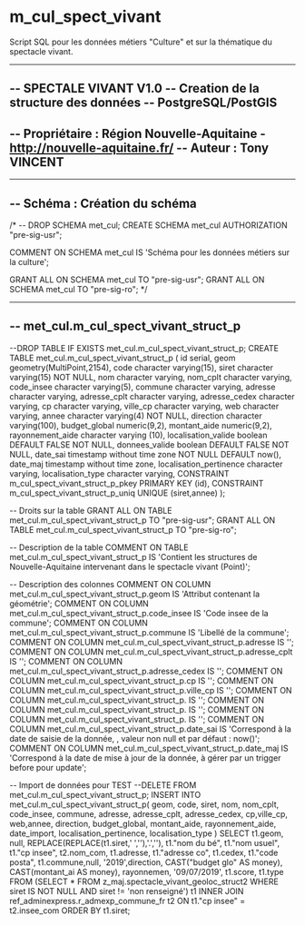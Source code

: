 # m_cul_spect_vivant
Script SQL pour les données métiers "Culture" et sur la thématique du spectacle vivant.

------------------------------------------------------------------------
-- SPECTALE VIVANT V1.0
-- Creation de la structure des données
-- PostgreSQL/PostGIS
--
-- Propriétaire : Région Nouvelle-Aquitaine - http://nouvelle-aquitaine.fr/ 
-- Auteur : Tony VINCENT
------------------------------------------------------------------------


------------------------------------------------------------------------
-- Schéma : Création du schéma
------------------------------------------------------------------------
/*
-- DROP SCHEMA met_cul;
CREATE SCHEMA met_cul
  AUTHORIZATION "pre-sig-usr";
 
COMMENT ON SCHEMA met_cul IS 'Schéma pour les données métiers sur la culture';

GRANT ALL ON SCHEMA met_cul TO "pre-sig-usr";
GRANT ALL ON SCHEMA met_cul TO "pre-sig-ro";
*/

------------------------------------------------------------------------
-- met_cul.m_cul_spect_vivant_struct_p
------------------------------------------------------------------------

--DROP TABLE IF EXISTS met_cul.m_cul_spect_vivant_struct_p;
CREATE TABLE met_cul.m_cul_spect_vivant_struct_p
(
    id serial,
    geom geometry(MultiPoint,2154),
    code character varying(15),
    siret character varying(15) NOT NULL,
    nom character varying,
    nom_cplt character varying,
    code_insee character varying(5),
    commune character varying,
    adresse character varying,
    adresse_cplt character varying,
    adresse_cedex character varying,
    cp character varying,
    ville_cp character varying,
    web character varying,
    annee character varying(4) NOT NULL,
    direction character varying(100),
    budget_global numeric(9,2),
    montant_aide numeric(9,2),
    rayonnement_aide character varying (10),
    localisation_valide boolean DEFAULT FALSE NOT NULL,
    donnees_valide boolean DEFAULT FALSE NOT NULL, 
    date_sai timestamp without time zone NOT NULL DEFAULT now(),
    date_maj timestamp without time zone,
    localisation_pertinence character varying,
    localisation_type character varying,
    CONSTRAINT m_cul_spect_vivant_struct_p_pkey PRIMARY KEY (id),
    CONSTRAINT m_cul_spect_vivant_struct_p_uniq UNIQUE (siret,annee)
);

-- Droits sur la table
GRANT ALL ON TABLE met_cul.m_cul_spect_vivant_struct_p TO "pre-sig-usr";
GRANT ALL ON TABLE met_cul.m_cul_spect_vivant_struct_p TO "pre-sig-ro";

-- Description de la table
COMMENT ON TABLE met_cul.m_cul_spect_vivant_struct_p
  IS 'Contient les structures de Nouvelle-Aquitaine intervenant dans le spectacle vivant (Point)';

-- Description des colonnes
COMMENT ON COLUMN met_cul.m_cul_spect_vivant_struct_p.geom IS 'Attribut contenant la géométrie';
COMMENT ON COLUMN met_cul.m_cul_spect_vivant_struct_p.code_insee IS 'Code insee de la commune';
COMMENT ON COLUMN met_cul.m_cul_spect_vivant_struct_p.commune IS 'Libellé de la commune';
COMMENT ON COLUMN met_cul.m_cul_spect_vivant_struct_p.adresse IS '';
COMMENT ON COLUMN met_cul.m_cul_spect_vivant_struct_p.adresse_cplt IS '';
COMMENT ON COLUMN met_cul.m_cul_spect_vivant_struct_p.adresse_cedex IS '';
COMMENT ON COLUMN met_cul.m_cul_spect_vivant_struct_p.cp IS '';
COMMENT ON COLUMN met_cul.m_cul_spect_vivant_struct_p.ville_cp IS '';
COMMENT ON COLUMN met_cul.m_cul_spect_vivant_struct_p. IS '';
COMMENT ON COLUMN met_cul.m_cul_spect_vivant_struct_p. IS '';
COMMENT ON COLUMN met_cul.m_cul_spect_vivant_struct_p. IS '';
COMMENT ON COLUMN met_cul.m_cul_spect_vivant_struct_p.date_sai IS 'Correspond à la date de saisie de la donnée, , valeur non null et par défaut : now()';
COMMENT ON COLUMN met_cul.m_cul_spect_vivant_struct_p.date_maj IS 'Correspond à la date de mise à jour de la donnée, à gérer par un trigger before pour update';

-- Import de données pour TEST
--DELETE FROM met_cul.m_cul_spect_vivant_struct_p;
INSERT INTO met_cul.m_cul_spect_vivant_struct_p(
	geom, code, siret, nom, nom_cplt, code_insee, commune,
	adresse, adresse_cplt, adresse_cedex, cp,ville_cp, web,annee,
	direction, budget_global, montant_aide, rayonnement_aide, date_import, localisation_pertinence, localisation_type )
SELECT t1.geom, null, REPLACE(REPLACE(t1.siret,' ',''),'.',''), t1."nom du bé", t1."nom usuel", t1."cp insee", t2.nom_com, 
	t1.adresse, t1."adresse co", t1.cedex, t1."code posta", t1.commune,null, '2019',direction, CAST("budget glo" AS money), CAST(montant_ai AS money), rayonnemen, 
	'09/07/2019', t1.score, t1.type
FROM (SELECT * FROM z_maj.spectacle_vivant_geoloc_struct2 WHERE siret IS NOT NULL AND siret != 'non renseigné') t1
INNER JOIN ref_adminexpress.r_admexp_commune_fr t2
ON t1."cp insee" = t2.insee_com  ORDER BY t1.siret;
